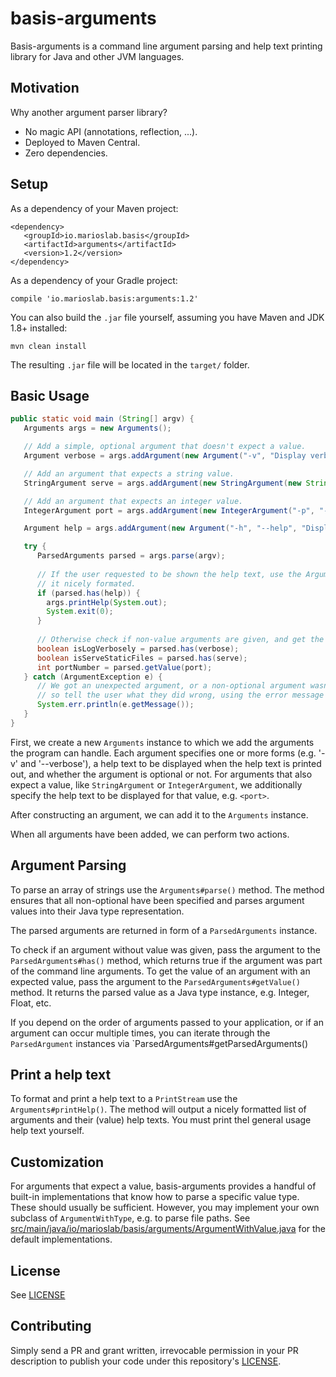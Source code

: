 # basis-arguments
Basis-arguments is a command line argument parsing and help text printing library for Java and other JVM languages.

## Motivation
Why another argument parser library?

* No magic API (annotations, reflection, ...).
* Deployed to Maven Central.
* Zero dependencies.

## Setup
As a dependency of your Maven project:

```
<dependency>
   <groupId>io.marioslab.basis</groupId>
   <artifactId>arguments</artifactId>
   <version>1.2</version>
</dependency>
```

As a dependency of your Gradle project:
```
compile 'io.marioslab.basis:arguments:1.2'
```

You can also build the `.jar` file yourself, assuming you have Maven and JDK 1.8+ installed:
```
mvn clean install
```

The resulting `.jar` file will be located in the `target/` folder.

## Basic Usage

```java
public static void main (String[] argv) {
   Arguments args = new Arguments();

   // Add a simple, optional argument that doesn't expect a value.
   Argument verbose = args.addArgument(new Argument("-v", "Display verbose log messages.", true));

   // Add an argument that expects a string value.
   StringArgument serve = args.addArgument(new StringArgument(new String["-s", "--serve-static-files"], "Serve static files from the given directory, non-optional.", "<directory>", false));

   // Add an argument that expects an integer value.
   IntegerArgument port = args.addArgument(new IntegerArgument("-p", "--port", "The port to serve the files from, non-optional.", "<port>", false));

   Argument help = args.addArgument(new Argument("-h", "--help", "Display this help text and exit.", true));

   try {
      ParsedArguments parsed = args.parse(argv);
      
      // If the user requested to be shown the help text, use the Arguments#printHelp function to output
      // it nicely formated.
      if (parsed.has(help)) {      
      	args.printHelp(System.out);
      	System.exit(0);
      }
      
      // Otherwise check if non-value arguments are given, and get the non-optional port value.
      boolean isLogVerbosely = parsed.has(verbose);
      boolean isServeStaticFiles = parsed.has(serve);
      int portNumber = parsed.getValue(port);
   } catch (ArgumentException e) {
      // We got an unexpected argument, or a non-optional argument wasn't given, or an argument value couldn't be parsed,
      // so tell the user what they did wrong, using the error message from the exception.
      System.err.println(e.getMessage());
   }
}
```

First, we create a new `Arguments` instance to which we add the arguments the program can handle. Each argument specifies one or more forms (e.g. '-v' and '--verbose'), a help text to be displayed when the help text is printed out, and whether the argument is optional or not. For arguments that also expect a value, like `StringArgument` or `IntegerArgument`, we additionally specify the help text to be displayed for that value, e.g. `<port>`.

After constructing an argument, we can add it to the `Arguments` instance.

When all arguments have been added, we can perform two actions.

## Argument Parsing
To parse an array of strings use the `Arguments#parse()` method. The method ensures that all non-optional have been specified and parses argument values into their Java type representation. 

The parsed arguments are returned in form of a `ParsedArguments` instance. 

To check if an argument without value was given, pass the argument to the `ParsedArguments#has()` method, which returns true if the argument was part of the command line arguments. To get the value of an argument with an expected value, pass the argument to the `ParsedArguments#getValue()` method. It returns the parsed value as a Java type instance, e.g. Integer, Float, etc. 

If you depend on the order of arguments passed to your application, or if an argument can occur multiple times, you can iterate through the `ParsedArgument` instances via `ParsedArguments#getParsedArguments()

## Print a help text
To format and print a help text to a `PrintStream` use the `Arguments#printHelp()`. The method will output a nicely formatted list of arguments and their (value) help texts. You must print thel general usage help text yourself.

## Customization
For arguments that expect a value, basis-arguments provides a handful of built-in implementations that know how to parse a specific value type. These should usually be sufficient. However, you may implement your own subclass of `ArgumentWithType`, e.g. to parse file paths. See [src/main/java/io/marioslab/basis/arguments/ArgumentWithValue.java](src/main/java/io/marioslab/basis/arguments/ArgumentWithValue.java) for the default implementations.

## License
See [LICENSE](./LICENSE)

## Contributing
Simply send a PR and grant written, irrevocable permission in your PR description to publish your code under this repository's [LICENSE](./LICENSE).
